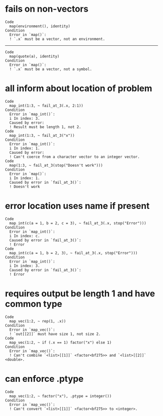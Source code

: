 # fails on non-vectors

    Code
      map(environment(), identity)
    Condition
      Error in `map()`:
      ! `.x` must be a vector, not an environment.

---

    Code
      map(quote(a), identity)
    Condition
      Error in `map()`:
      ! `.x` must be a vector, not a symbol.

# all inform about location of problem

    Code
      map_int(1:3, ~ fail_at_3(.x, 2:1))
    Condition
      Error in `map_int()`:
      i In index: 3.
      Caused by error:
      ! Result must be length 1, not 2.
    Code
      map_int(1:3, ~ fail_at_3("x"))
    Condition
      Error in `map_int()`:
      i In index: 1.
      Caused by error:
      ! Can't coerce from a character vector to an integer vector.
    Code
      map(1:3, ~ fail_at_3(stop("Doesn't work")))
    Condition
      Error in `map()`:
      i In index: 1.
      Caused by error in `fail_at_3()`:
      ! Doesn't work

# error location uses name if present

    Code
      map_int(c(a = 1, b = 2, c = 3), ~ fail_at_3(.x, stop("Error")))
    Condition
      Error in `map_int()`:
      i In index: c.
      Caused by error in `fail_at_3()`:
      ! Error
    Code
      map_int(c(a = 1, b = 2, 3), ~ fail_at_3(.x, stop("Error")))
    Condition
      Error in `map_int()`:
      i In index: 3.
      Caused by error in `fail_at_3()`:
      ! Error

# requires output be length 1 and have common type

    Code
      map_vec(1:2, ~ rep(1, .x))
    Condition
      Error in `map_vec()`:
      ! `out[[2]]` must have size 1, not size 2.
    Code
      map_vec(1:2, ~ if (.x == 1) factor("x") else 1)
    Condition
      Error in `map_vec()`:
      ! Can't combine `<list>[[1]]` <factor<bf275>> and `<list>[[2]]` <double>.

# can enforce .ptype

    Code
      map_vec(1:2, ~ factor("x"), .ptype = integer())
    Condition
      Error in `map_vec()`:
      ! Can't convert `<list>[[1]]` <factor<bf275>> to <integer>.

